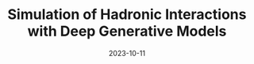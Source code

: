 ---
title: "Simulation of Hadronic Interactions with Deep Generative Models"
date: 2023-10-11
venue: arXiv:2310.07553
link: https://inspirehep.net/literature/2708689
inspire_id: 2708689
authors: Tuan Minh Pham, Xiangyang Ju
bibtex: '@inproceedings{Pham:2023bnl,\n archiveprefix = {arXiv},\n author = {Pham, Tuan Minh and Ju, Xiangyang},\n booktitle = {{26th International Conference on Computing in High Energy \\& Nuclear Physics}},\n eprint = {2310.07553},\n month = {10},\n primaryclass = {hep-ph},\n title = {{Simulation of Hadronic Interactions with Deep Generative Models}},\n year = {2023}\n}\n'
---